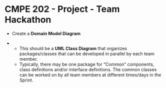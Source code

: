 # CMPE 202 - Project - Team Hackathon



- Create a **Domain Model Diagram**

- - This should be a **UML Class Diagram** that organizes packages/classes that can be developed in parallel by each team member.
  - Typically, there may be one package for “Common” components, class definitions and/or interface definitions.  The common classes can be worked on by all team members at different times/days in the Sprint.